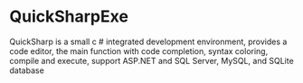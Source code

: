 # QuickSharpExe
QuickSharp is a small c # integrated development environment, provides a code editor, the main function with code completion, syntax coloring, compile and execute, support ASP.NET and SQL Server, MySQL, and SQLite database
